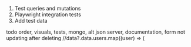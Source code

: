 1. Test queries and mutations
2. Playwright integration tests
3. Add test data

todo order, visuals, tests, mongo, alt json server, documentation, form not updating after deleting
//data?.data.users.map((user) => (
